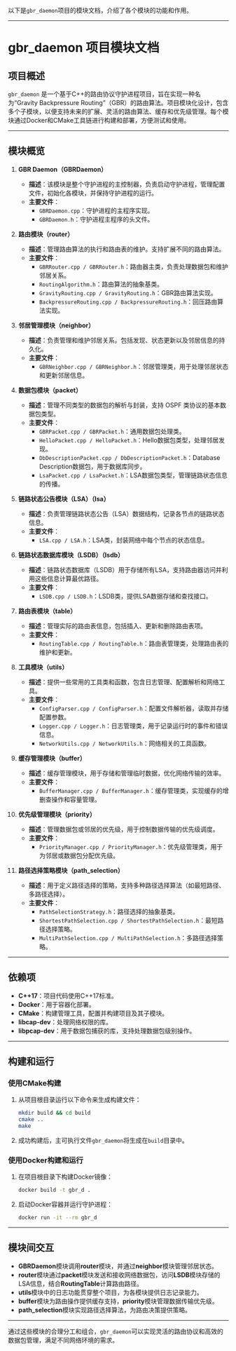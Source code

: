 以下是`gbr_daemon`项目的模块文档，介绍了各个模块的功能和作用。

---

# gbr_daemon 项目模块文档

## 项目概述
`gbr_daemon` 是一个基于C++的路由协议守护进程项目，旨在实现一种名为“Gravity Backpressure Routing”（GBR）的路由算法。项目模块化设计，包含多个子模块，以便支持未来的扩展、灵活的路由算法、缓存和优先级管理。每个模块通过Docker和CMake工具链进行构建和部署，方便测试和使用。

---

## 模块概览

1. **GBR Daemon（GBRDaemon）**
   - **描述**：该模块是整个守护进程的主控制器，负责启动守护进程，管理配置文件，初始化各模块，并保持守护进程的运行。
   - **主要文件**：
     - `GBRDaemon.cpp`：守护进程的主程序实现。
     - `GBRDaemon.h`：守护进程主程序的头文件。

2. **路由模块（router）**
   - **描述**：管理路由算法的执行和路由表的维护。支持扩展不同的路由算法。
   - **主要文件**：
     - `GBRRouter.cpp / GBRRouter.h`：路由器主类，负责处理数据包和维护邻居关系。
     - `RoutingAlgorithm.h`：路由算法的抽象基类。
     - `GravityRouting.cpp / GravityRouting.h`：GBR路由算法实现。
     - `BackpressureRouting.cpp / BackpressureRouting.h`：回压路由算法实现。

3. **邻居管理模块（neighbor）**
   - **描述**：负责管理和维护邻居关系。包括发现、状态更新以及邻居信息的持久化。
   - **主要文件**：
     - `GBRNeighbor.cpp / GBRNeighbor.h`：邻居管理类，用于处理邻居状态和更新邻居信息。

4. **数据包模块（packet）**
   - **描述**：管理不同类型的数据包的解析与封装，支持 OSPF 类协议的基本数据包类型。
   - **主要文件**：
     - `GBRPacket.cpp / GBRPacket.h`：通用数据包处理类。
     - `HelloPacket.cpp / HelloPacket.h`：Hello数据包类型，处理邻居发现。
     - `DbDescriptionPacket.cpp / DbDescriptionPacket.h`：Database Description数据包，用于数据库同步。
     - `LsaPacket.cpp / LsaPacket.h`：LSA数据包类型，管理链路状态信息的传播。

5. **链路状态公告模块（LSA）（lsa）**
   - **描述**：负责管理链路状态公告（LSA）数据结构，记录各节点的链路状态信息。
   - **主要文件**：
     - `LSA.cpp / LSA.h`：LSA类，封装网络中每个节点的状态信息。

6. **链路状态数据库模块（LSDB）（lsdb）**
   - **描述**：链路状态数据库（LSDB）用于存储所有LSA，支持路由器访问并利用这些信息计算最优路径。
   - **主要文件**：
     - `LSDB.cpp / LSDB.h`：LSDB类，提供LSA数据存储和查找接口。

7. **路由表模块（table）**
   - **描述**：管理实际的路由表信息，包括插入、更新和删除路由表项。
   - **主要文件**：
     - `RoutingTable.cpp / RoutingTable.h`：路由表管理类，处理路由表的维护和更新。

8. **工具模块（utils）**
   - **描述**：提供一些常用的工具类和函数，包含日志管理、配置解析和网络工具。
   - **主要文件**：
     - `ConfigParser.cpp / ConfigParser.h`：配置文件解析器，读取并存储配置参数。
     - `Logger.cpp / Logger.h`：日志管理类，用于记录运行时的事件和错误信息。
     - `NetworkUtils.cpp / NetworkUtils.h`：网络相关的工具函数。

9. **缓存管理模块（buffer）**
   - **描述**：缓存管理模块，用于存储和管理临时数据，优化网络传输的效率。
   - **主要文件**：
     - `BufferManager.cpp / BufferManager.h`：缓存管理类，实现缓存的增删查操作和容量管理。

10. **优先级管理模块（priority）**
    - **描述**：管理数据包或邻居的优先级，用于控制数据传输的优先级调度。
    - **主要文件**：
      - `PriorityManager.cpp / PriorityManager.h`：优先级管理类，用于为邻居或数据包分配优先级。

11. **路径选择策略模块（path_selection）**
    - **描述**：用于定义路径选择的策略，支持多种路径选择算法（如最短路径、多路径选择）。
    - **主要文件**：
      - `PathSelectionStrategy.h`：路径选择的抽象基类。
      - `ShortestPathSelection.cpp / ShortestPathSelection.h`：最短路径选择策略。
      - `MultiPathSelection.cpp / MultiPathSelection.h`：多路径选择策略。

---

## 依赖项

- **C++17**：项目代码使用C++17标准。
- **Docker**：用于容器化部署。
- **CMake**：构建管理工具，配置并构建项目及其子模块。
- **libcap-dev**：处理网络权限的库。
- **libpcap-dev**：用于数据包捕获的库，支持处理数据包级别操作。

---

## 构建和运行

### 使用CMake构建

1. 从项目根目录运行以下命令来生成构建文件：
   ```bash
   mkdir build && cd build
   cmake ..
   make
   ```

2. 成功构建后，主可执行文件`gbr_daemon`将生成在`build`目录中。

### 使用Docker构建和运行

1. 在项目根目录下构建Docker镜像：
   ```bash
   docker build -t gbr_d .
   ```

2. 启动Docker容器并运行守护进程：
   ```bash
   docker run -it --rm gbr_d
   ```

---

## 模块间交互

- **GBRDaemon**模块调用**router**模块，并通过**neighbor**模块管理邻居状态。
- **router**模块通过**packet**模块发送和接收网络数据包，访问**LSDB**模块存储的LSA信息，结合**RoutingTable**计算路由路径。
- **utils**模块中的日志功能贯穿整个项目，为各模块提供日志记录能力。
- **buffer**模块为路由操作提供缓存支持，**priority**模块管理数据传输优先级。
- **path_selection**模块实现路径选择算法，为路由决策提供策略。

---

通过这些模块的合理分工和组合，`gbr_daemon`可以实现灵活的路由协议和高效的数据包管理，满足不同网络环境的需求。